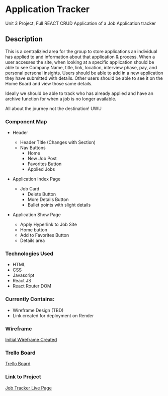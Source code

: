 # Application Tracker
Unit 3 Project, Full REACT CRUD Application of a Job Application tracker
## Description

This is a centralizied area for the group to store applications an individual has applied to and information about that application & process. When a user accesses the site, when looking at a specific application should be able to see Company Name, title, link, location, interview phase, pay, and personal personal insights. Users should be able to add in a new application they have submitted with details. Other users should be able to see it on the Home Board and view those same details. 

Ideally we should be able to track who has already applied and have an archive function for when a job is no longer available. 

All about the journey not the destination! UWU

### Component Map
* Header
    * Header Title (Changes with Section)
    * Nav Buttons
        * Home
        * New Job Post
        * Favorites Button
        * Applied Jobs

* Application Index Page  
    * Job Card
        * Delete Button
        * More Details Button
        * Bullet points with slight details
* Application Show Page
    * Apply Hyperlink to Job Site
    * Home button
    * Add to Favorites Button
    * Details area



### Technologies Used
* HTML
* CSS
* Javascript
* React JS
* React Router DOM

### Currently Contains:
* Wireframe Design (TBD)
* Link created for deployment on Render

### Wireframe
[Initial Wireframe Created](https://www.figma.com/file/ei1rR1Hg1WmiGxqC4OYZ23/Untitled?node-id=675%3A407&t=yEOb9VhRVrtClZ0r-0)

### Trello Board
[Trello Board](https://trello.com/b/h9laJ0ri/application-tracker)

### Link to Project
[Job Tracker Live Page](https://my-job-tracker-iqlw.onrender.com)